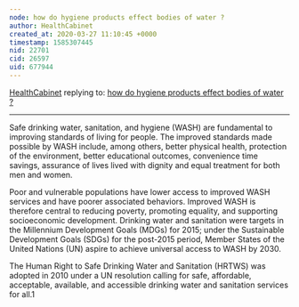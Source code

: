 ```yaml
---
node: how do hygiene products effect bodies of water ?
author: HealthCabinet
created_at: 2020-03-27 11:10:45 +0000
timestamp: 1585307445
nid: 22701
cid: 26597
uid: 677944
---
```




[HealthCabinet](../profile/HealthCabinet) replying to: [how do hygiene products effect bodies of water ?](../notes/Oc3anResearch3rs/02-07-2020/how-do-hygiene-products-effect-bodies-of-water)

----
Safe drinking water, sanitation, and hygiene (WASH) are fundamental to improving standards of living for people. The improved standards made possible by WASH include, among others, better physical health, protection of the environment, better educational outcomes, convenience time savings, assurance of lives lived with dignity and equal treatment for both men and women.

 Poor and vulnerable populations have lower access to improved WASH services and have poorer associated behaviors. Improved WASH is therefore central to reducing poverty, promoting equality, and supporting socioeconomic development. Drinking water and sanitation were targets in the Millennium Development Goals (MDGs) for 2015; under the Sustainable Development Goals (SDGs) for the post-2015 period, Member States of the United Nations (UN) aspire to achieve universal access to WASH by 2030. 

The Human Right to Safe Drinking Water and Sanitation (HRTWS) was adopted in 2010 under a UN resolution calling for safe, affordable, acceptable, available, and accessible drinking water and sanitation services for all.1